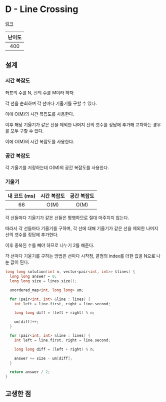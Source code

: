 # D - Line Crossing

[링크](https://atcoder.jp/contests/abc402/tasks/abc402_d)

| 난이도 |
| :----: |
|  400   |

## 설계

### 시간 복잡도

좌표의 수를 N, 선의 수를 M이라 하자.

각 선을 순회하며 각 선마다 기울기를 구할 수 있다.

이에 O(M)의 시간 복잡도를 사용한다.

이후 해당 기울기가 같은 선을 제외한 나머지 선의 갯수를 정답에 추가해 교차하는 경우를 모두 구할 수 있다.

이에 O(M)의 시간 복잡도를 사용한다.

### 공간 복잡도

각 기울기를 저장하는데 O(M)의 공간 복잡도를 사용한다.

### 기울기

| 내 코드 (ms) | 시간 복잡도 | 공간 복잡도 |
| :----------: | :---------: | :---------: |
|      66      |    O(M)     |    O(M)     |

각 선들마다 기울기가 같은 선들은 평행하므로 절대 마주치지 않는다.

따라서 각 선들마다 기울기를 구하며, 각 선에 대해 기울기가 같은 선을 제외한 나머지 선의 갯수를 정답에 추가한다.

이후 중복된 수를 빼야 하므로 나누기 2를 해준다.

각 선마다 기울기를 구하는 방법은 선마다 시작점, 끝점의 index를 더한 값을 N으로 나눈 값이 된다.

```cpp
long long solution(int n, vector<pair<int, int>> &lines) {
  long long answer = 0;
  long long size = lines.size();

  unordered_map<int, long long> um;

  for (pair<int, int> &line : lines) {
    int left = line.first, right = line.second;

    long long diff = (left + right) % n;

    um[diff]++;
  }

  for (pair<int, int> &line : lines) {
    int left = line.first, right = line.second;

    long long diff = (left + right) % n;

    answer += size - um[diff];
  }

  return answer / 2;
}
```

## 고생한 점
